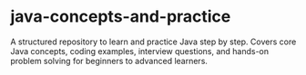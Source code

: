 # java-concepts-and-practice
A structured repository to learn and practice Java step by step. Covers core Java concepts, coding examples, interview questions, and hands-on problem solving for beginners to advanced learners.
